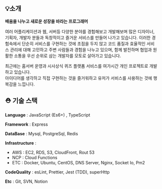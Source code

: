 
## 💡소개

**배움을 나누고 새로운 성장을 바라는 프로그래머**

여러 어플리케이션과 웹, 서버등 다양한 분야를 경험해보고 개발해보며 많은 디자이너, 기획자, 개발자 분들과 독창적이고 즐거운 서비스를 만들어 나가고 있습니다. 이러한 경험속에서 단순히 서비스를 구현하는 것에 초점을 두지 않고 코드 품질과 효율적인 서비스 관리에 대해 고민하고 주변 사람들과 경험을 나누고 있으며, 함께 발전하며 협업과 원활한 소통을 우선 순위로 삼는 개발자를 모토로 살아가고 있습니다.  

최근에는 홈서버 운영과 시사상식 퀴즈 플랫폼 서비스를 여가시간 개인 프로젝트로 개발하고 있습니다. <br>
아이디어를 생각하고 직접 구현하는 것을 즐거워하고 유저가 서비스를 사용하는 것에 행복감을 느낍니다.

## ⛑ 기술 스택

**Language** : JavaScript (Es6+) , TypeScript 

**Framework** : Express

**DataBase** :  Mysql, PostgreSql, Redis

**Infrastructure** : 

- AWS : EC2, RDS, S3, CloudFront, Rout 53
- NCP : Cloud Functions
- ETC : Docker, Ubuntu, CentOS, DNS Server, Nginx, Socket Io, Pm2

**CodeQuality** : esLint, Prettier, Jest (TDD), superHttp

**Etc** : Git, SVN, Notion
